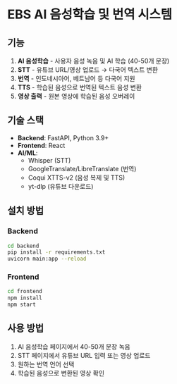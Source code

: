 # EBS AI 음성학습 및 번역 시스템

## 기능
1. **AI 음성학습** - 사용자 음성 녹음 및 AI 학습 (40-50개 문장)
2. **STT** - 유튜브 URL/영상 업로드 → 다국어 텍스트 변환
3. **번역** - 인도네시아어, 베트남어 등 다국어 지원
4. **TTS** - 학습된 음성으로 번역된 텍스트 음성 변환
5. **영상 출력** - 원본 영상에 학습된 음성 오버레이

## 기술 스택
- **Backend**: FastAPI, Python 3.9+
- **Frontend**: React
- **AI/ML**:
  - Whisper (STT)
  - GoogleTranslate/LibreTranslate (번역)
  - Coqui XTTS-v2 (음성 복제 및 TTS)
  - yt-dlp (유튜브 다운로드)

## 설치 방법

### Backend
```bash
cd backend
pip install -r requirements.txt
uvicorn main:app --reload
```

### Frontend
```bash
cd frontend
npm install
npm start
```

## 사용 방법
1. AI 음성학습 페이지에서 40-50개 문장 녹음
2. STT 페이지에서 유튜브 URL 입력 또는 영상 업로드
3. 원하는 번역 언어 선택
4. 학습된 음성으로 변환된 영상 확인
